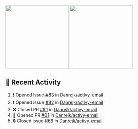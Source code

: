 <a href="https://github.com/anuraghazra/github-readme-stats">
  <img height=200 src="https://readme-stats-danrejk.vercel.app/api?username=Danrejk&theme=github_dark&border_color=3d444d&count_private=true" />
</a>
<a href="https://github.com/anuraghazra/github-readme-stats">
  <img height=200 src="https://readme-stats-danrejk.vercel.app/api/top-langs/?username=Danrejk&layout=donut&theme=github_dark&border_color=3d444d&count_private=true" />
</a>

## 🚀 Recent Activity  
<!--START_SECTION:activity-->
1. ❗ Opened issue [#83](https://github.com/Danrejk/activy-email/issues/83) in [Danrejk/activy-email](https://github.com/Danrejk/activy-email)
2. ❗ Opened issue [#82](https://github.com/Danrejk/activy-email/issues/82) in [Danrejk/activy-email](https://github.com/Danrejk/activy-email)
3. ❌ Closed PR [#81](https://github.com/Danrejk/activy-email/pull/81) in [Danrejk/activy-email](https://github.com/Danrejk/activy-email)
4. 💪 Opened PR [#81](https://github.com/Danrejk/activy-email/pull/81) in [Danrejk/activy-email](https://github.com/Danrejk/activy-email)
5. 🔒 Closed issue [#69](https://github.com/Danrejk/activy-email/issues/69) in [Danrejk/activy-email](https://github.com/Danrejk/activy-email)
<!--END_SECTION:activity-->
